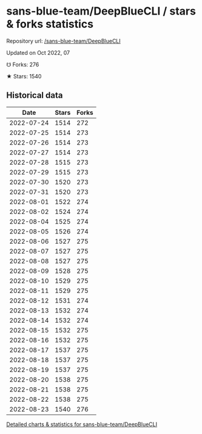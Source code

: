 # sans-blue-team/DeepBlueCLI / stars & forks statistics

Repository url: [/sans-blue-team/DeepBlueCLI](https://github.com/sans-blue-team/DeepBlueCLI)

Updated on Oct 2022, 07

☋ Forks: 276

★ Stars: 1540

## Historical data
| Date | Stars | Forks |
|------|-------|-------|
| 2022-07-24 | 1514 | 272 | 
| 2022-07-25 | 1514 | 273 | 
| 2022-07-26 | 1514 | 273 | 
| 2022-07-27 | 1514 | 273 | 
| 2022-07-28 | 1515 | 273 | 
| 2022-07-29 | 1515 | 273 | 
| 2022-07-30 | 1520 | 273 | 
| 2022-07-31 | 1520 | 273 | 
| 2022-08-01 | 1522 | 274 | 
| 2022-08-02 | 1524 | 274 | 
| 2022-08-04 | 1525 | 274 | 
| 2022-08-05 | 1526 | 274 | 
| 2022-08-06 | 1527 | 275 | 
| 2022-08-07 | 1527 | 275 | 
| 2022-08-08 | 1527 | 275 | 
| 2022-08-09 | 1528 | 275 | 
| 2022-08-10 | 1529 | 275 | 
| 2022-08-11 | 1529 | 275 | 
| 2022-08-12 | 1531 | 274 | 
| 2022-08-13 | 1532 | 274 | 
| 2022-08-14 | 1532 | 274 | 
| 2022-08-15 | 1532 | 275 | 
| 2022-08-16 | 1532 | 275 | 
| 2022-08-17 | 1537 | 275 | 
| 2022-08-18 | 1537 | 275 | 
| 2022-08-19 | 1537 | 275 | 
| 2022-08-20 | 1538 | 275 | 
| 2022-08-21 | 1538 | 275 | 
| 2022-08-22 | 1538 | 275 | 
| 2022-08-23 | 1540 | 276 | 


[Detailed charts & statistics for sans-blue-team/DeepBlueCLI](https://reviewgithub.com/rep/sans-blue-team/DeepBlueCLI)
